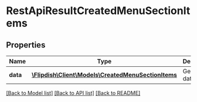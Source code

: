 # RestApiResultCreatedMenuSectionItems

## Properties
Name | Type | Description | Notes
------------ | ------------- | ------------- | -------------
**data** | [**\Flipdish\\Client\Models\CreatedMenuSectionItems**](CreatedMenuSectionItems.md) | Generic data object. | 

[[Back to Model list]](../README.md#documentation-for-models) [[Back to API list]](../README.md#documentation-for-api-endpoints) [[Back to README]](../README.md)


